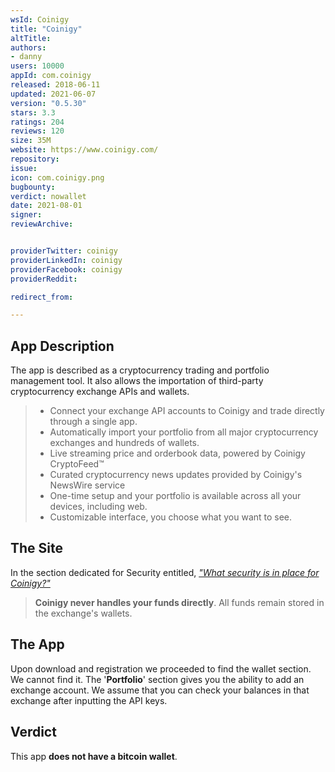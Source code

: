 ```yaml
---
wsId: Coinigy
title: "Coinigy"
altTitle: 
authors:
- danny
users: 10000
appId: com.coinigy
released: 2018-06-11
updated: 2021-06-07
version: "0.5.30"
stars: 3.3
ratings: 204
reviews: 120
size: 35M
website: https://www.coinigy.com/
repository: 
issue: 
icon: com.coinigy.png
bugbounty: 
verdict: nowallet
date: 2021-08-01
signer: 
reviewArchive:


providerTwitter: coinigy
providerLinkedIn: coinigy
providerFacebook: coinigy
providerReddit: 

redirect_from:

---
```



## App Description

The app is described as a cryptocurrency trading and portfolio management tool. It also allows the importation of third-party cryptocurrency exchange APIs and wallets.

> - Connect your exchange API accounts to Coinigy and trade directly through a single app.
> - Automatically import your portfolio from all major cryptocurrency exchanges and hundreds of wallets.
> - Live streaming price and orderbook data, powered by Coinigy CryptoFeed™
> - Curated cryptocurrency news updates provided by Coinigy's NewsWire service
> - One-time setup and your portfolio is available across all your devices, including web.
> - Customizable interface, you choose what you want to see.

## The Site

In the section dedicated for Security entitled, [_"What security is in place for Coinigy?"_](https://support.coinigy.com/hc/en-us/articles/360001135114-What-security-is-in-place-with-Coinigy-)

> **Coinigy never handles your funds directly**.  All funds remain stored in the exchange's wallets.

## The App

Upon download and registration we proceeded to find the wallet section. We cannot find it. The '**Portfolio**' section gives you the ability to add an exchange account. We assume that you can check your balances in that exchange after inputting the API keys.

## Verdict

This app **does not have a bitcoin wallet**.

